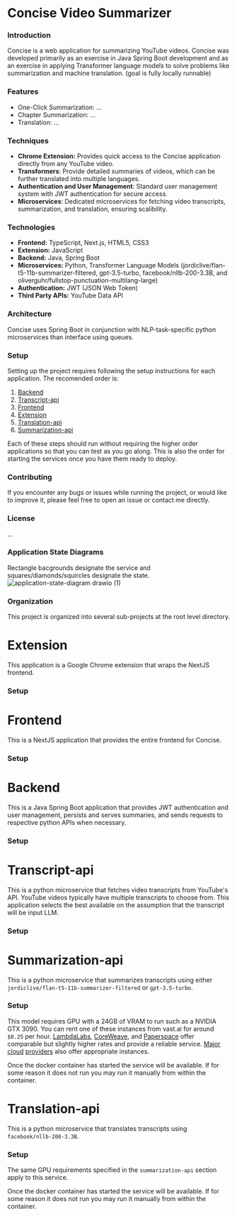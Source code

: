 # Concise Video Summarizer

### Introduction
Concise is a web application for summarizing YouTube videos. Concise was developed primarily as an exercise in Java Spring Boot development and as an exercise in applying Transformer language models to solve problems like summarization and machine translation. (goal is fully locally runnable)

### Features
  - One-Click Summarization: ...
  - Chapter Summarization: ...
  - Translation: ...

### Techniques
  - **Chrome Extension:** Provides quick access to the Concise application directly from any YouTube video.
  - **Transformers**: Provide detailed summaries of videos, which can be further translated into multiple languages.
  - **Authentication and User Management**: Standard user management system with JWT authentication for secure access.
  - **Microservices**: Dedicated microservices for fetching video transcripts, summarization, and translation, ensuring scalibility.

### Technologies
  - **Frontend:** TypeScript, Next.js, HTML5, CSS3
  - **Extension:** JavaScript
  - **Backend:** Java, Spring Boot
  - **Microservices:** Python, Transformer Language Models (jordiclive/flan-t5-11b-summarizer-filtered, gpt-3.5-turbo, facebook/nllb-200-3.3B, and oliverguhr/fullstop-punctuation-multilang-large)
  - **Authentication:** JWT (JSON Web Token)
  - **Third Party APIs:** YouTube Data API

### Architecture
Concise uses Spring Boot in conjunction with NLP-task-specific python microservices than interface using queues.

### Setup
Setting up the project requires following the setup instructions for each application. The recomended order is:

1. [Backend](https://github.com/ehavener/concise#backend)
2. [Transcript-api](https://github.com/ehavener/concise#transcript-api)
3. [Frontend](https://github.com/ehavener/concise#frontend)
4. [Extension](https://github.com/ehavener/concise#extension)
5. [Translation-api](https://github.com/ehavener/concise#translation-api)
6. [Summarization-api](https://github.com/ehavener/concise#summarization-api)

Each of these steps should run without requiring the higher order applications so that you can test as you go along. This is also the order for starting the services once you have them ready to deploy.

### Contributing
If you encounter any bugs or issues while running the project, or would like to improve it, please feel free to open an issue or contact me directly.

### License
...

### Application State Diagrams
Rectangle bacgrounds designate the service and squares/diamonds/squircles designate the state.
![application-state-diagram drawio (1)](https://github.com/ehavener/concise/assets/18430808/70b3ff97-0fdf-4866-a98b-cddaf32e7ec7)

### Organization

This project is organized into several sub-projects at the root level directory.

# Extension
This application is a Google Chrome extension that wraps the NextJS frontend.
### Setup


# Frontend
This is a NextJS application that provides the entire frontend for Concise.
### Setup


# Backend
This is a Java Spring Boot application that provides JWT authentication and user management, persists and serves summaries, and sends requests to respective python APIs when necessary.
### Setup


# Transcript-api
This is a python microservice that fetches video transcripts from YouTube's API. YouTube videos typically have multiple transcripts to choose from. This application selects the best available on the assumption that the transcript will be input LLM.

### Setup


# Summarization-api
This is a python microservice that summarizes transcripts using either `jordiclive/flan-t5-11b-summarizer-filtered` or `gpt-3.5-turbo`.
### Setup
This model requires GPU with a 24GB of VRAM to run such as a NVIDIA GTX 3090. You can rent one of these instances from vast.ai for around `$0.25` per hour. [LambdaLabs](https://lambdalabs.com/service/gpu-cloud#pricing), [CoreWeave](https://www.coreweave.com/gpu-cloud-pricing), and [Paperspace](https://www.paperspace.com/pricing) offer comparable but slightly higher rates and provide a reliable service. [Major](https://aws.amazon.com/sagemaker/pricing/) [cloud](https://azure.microsoft.com/en-us/pricing/details/machine-learning/#pricing) [providers](https://cloud.google.com/compute/gpus-pricing) also offer appropriate instances.

Once the docker container has started the service will be available. If for some reason it does not run you may run it manually from within the container.

# Translation-api
This is a python microservice that translates transcripts using `facebook/nllb-200-3.3B`.
### Setup
The same GPU requirements specified in the `summarization-api` section apply to this service.

Once the docker container has started the service will be available. If for some reason it does not run you may run it manually from within the container.


